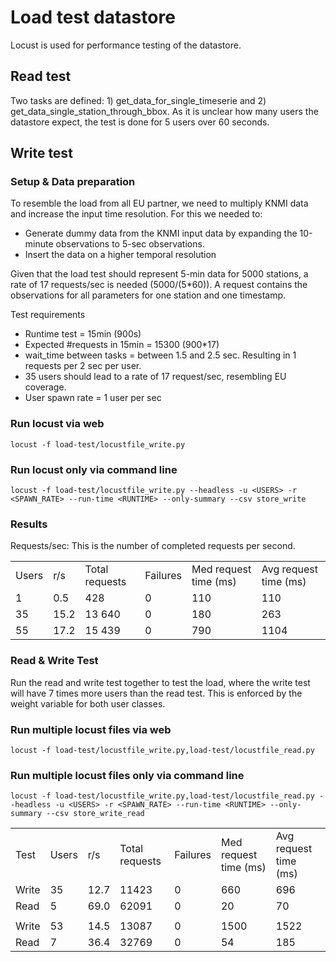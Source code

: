 # Load test datastore

Locust is used for performance testing of the datastore.

## Read test
Two tasks are defined: 1) get_data_for_single_timeserie and 2) get_data_single_station_through_bbox. As it is unclear
how many users the datastore expect, the test is done for 5 users over 60 seconds.

## Write test

### Setup & Data preparation
To resemble the load from all EU partner, we need to multiply KNMI data and increase the input time resolution. For this we
needed to:
* Generate dummy data from the KNMI input data by expanding the 10-minute observations to 5-sec observations.
* Insert the data on a higher temporal resolution

Given that the load test should represent 5-min data for 5000 stations, a rate of 17 requests/sec is needed (5000/(5*60)).
A request contains the observations for all parameters for one station and one timestamp.

Test requirements
* Runtime test = 15min (900s)
* Expected #requests in 15min = 15300 (900*17)
* wait_time between tasks = between 1.5 and 2.5 sec. Resulting in 1 requests per 2 sec per user.
* 35 users should lead to a rate of 17 request/sec, resembling EU coverage.
* User spawn rate = 1 user per sec

### Run locust via web
```text
locust -f load-test/locustfile_write.py
```

### Run locust only via command line
```text
locust -f load-test/locustfile_write.py --headless -u <USERS> -r <SPAWN_RATE> --run-time <RUNTIME> --only-summary --csv store_write
```

### Results
Requests/sec: This is the number of completed requests per second.

|       |      |                |          |                       |                       |
|-------|------|----------------|----------|-----------------------|-----------------------|
| Users | r/s  | Total requests | Failures | Med request time (ms) | Avg request time (ms) |
| 1     | 0.5  | 428            | 0        | 110                   | 110                   |
| 35    | 15.2 | 13 640         | 0        | 180                   | 263                   |
| 55    | 17.2 | 15 439         | 0        | 790                   | 1104                  |



### Read & Write Test
Run the read and write test together to test the load, where the write test will have 7 times more users than the read
test. This is enforced by the weight variable for both user classes.

### Run multiple locust files via web

```text
locust -f load-test/locustfile_write.py,load-test/locustfile_read.py
```

### Run multiple locust files only via command line

```text
locust -f load-test/locustfile_write.py,load-test/locustfile_read.py --headless -u <USERS> -r <SPAWN_RATE> --run-time <RUNTIME> --only-summary --csv store_write_read
```

|       |       |      |                |          |                       |                       |
|-------|-------|------|----------------|----------|-----------------------|-----------------------|
| Test  | Users | r/s  | Total requests | Failures | Med request time (ms) | Avg request time (ms) |
| Write | 35    | 12.7 | 11423          | 0        | 660                   | 696                   |
| Read  | 5     | 69.0 | 62091          | 0        | 20                    | 70                    |
|       |       |      |                |          |                       |                       |
| Write | 53    | 14.5 | 13087          | 0        | 1500                  | 1522                  |
| Read  | 7     | 36.4 | 32769          | 0        | 54                    | 185                   |
